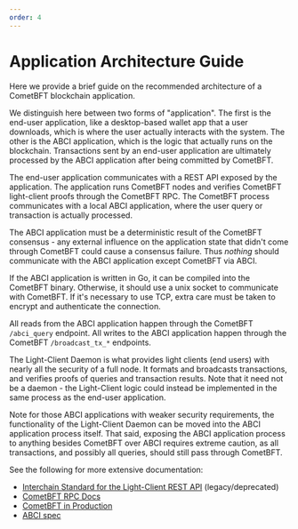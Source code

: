 ```yaml
---
order: 4
---
```


# Application Architecture Guide

Here we provide a brief guide on the recommended architecture of a
CometBFT blockchain application.

We distinguish here between two forms of "application". The first is the
end-user application, like a desktop-based wallet app that a user downloads,
which is where the user actually interacts with the system. The other is the
ABCI application, which is the logic that actually runs on the blockchain.
Transactions sent by an end-user application are ultimately processed by the ABCI
application after being committed by CometBFT.

The end-user application communicates with a REST API exposed by the application.
The application runs CometBFT nodes and verifies CometBFT light-client proofs
through the CometBFT RPC. The CometBFT process communicates with
a local ABCI application, where the user query or transaction is actually
processed.

The ABCI application must be a deterministic result of the CometBFT
consensus - any external influence on the application state that didn't
come through CometBFT could cause a consensus failure. Thus _nothing_
should communicate with the ABCI application except CometBFT via ABCI.

If the ABCI application is written in Go, it can be compiled into the
CometBFT binary. Otherwise, it should use a unix socket to communicate
with CometBFT. If it's necessary to use TCP, extra care must be taken
to encrypt and authenticate the connection.

All reads from the ABCI application happen through the CometBFT `/abci_query`
endpoint. All writes to the ABCI application happen through the CometBFT
`/broadcast_tx_*` endpoints.

The Light-Client Daemon is what provides light clients (end users) with
nearly all the security of a full node. It formats and broadcasts
transactions, and verifies proofs of queries and transaction results.
Note that it need not be a daemon - the Light-Client logic could instead
be implemented in the same process as the end-user application.

Note for those ABCI applications with weaker security requirements, the
functionality of the Light-Client Daemon can be moved into the ABCI
application process itself. That said, exposing the ABCI application process
to anything besides CometBFT over ABCI requires extreme caution, as
all transactions, and possibly all queries, should still pass through
CometBFT.

See the following for more extensive documentation:

- [Interchain Standard for the Light-Client REST API](https://github.com/cosmos/cosmos-sdk/pull/1617) (legacy/deprecated)
- [CometBFT RPC Docs](https://docs.cometbft.com/main/rpc/)
- [CometBFT in Production](../explanation/core/running-in-production.md)
- [ABCI spec](https://github.com/cometbft/cometbft/tree/main/spec/abci)
